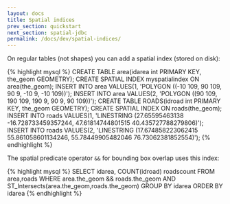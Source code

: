 ```yaml
---
layout: docs
title: Spatial indices
prev_section: quickstart
next_section: spatial-jdbc
permalink: /docs/dev/spatial-indices/
---
```


On regular tables (not shapes) you can add a spatial index (stored on disk):

{% highlight mysql %}
CREATE TABLE area(idarea int PRIMARY KEY, the_geom GEOMETRY);
CREATE SPATIAL INDEX myspatialindex ON area(the_geom);
INSERT INTO area VALUES(1, 'POLYGON ((-10 109, 90 109, 90 9, -10 9, -10 109))');
INSERT INTO area VALUES(2, 'POLYGON ((90 109, 190 109, 190 9, 90 9, 90 109))');
CREATE TABLE ROADS(idroad int PRIMARY KEY, the_geom GEOMETRY);
CREATE SPATIAL INDEX ON roads(the_geom);
INSERT INTO roads VALUES(1, 'LINESTRING (27.65595463138 -16.728733459357244, 47.61814744801515 40.435727788279806)');
INSERT INTO roads VALUES(2, 'LINESTRING (17.674858223062415 55.861058601134246, 55.78449905482046 76.73062381852554)');
{% endhighlight %}

The spatial predicate operator `&&` for bounding box overlap uses this index:

{% highlight mysql %}
SELECT idarea, COUNT(idroad) roadscount
    FROM area,roads
    WHERE area.the_geom && roads.the_geom
    AND ST_Intersects(area.the_geom,roads.the_geom)
    GROUP BY idarea
    ORDER BY idarea
{% endhighlight %}

